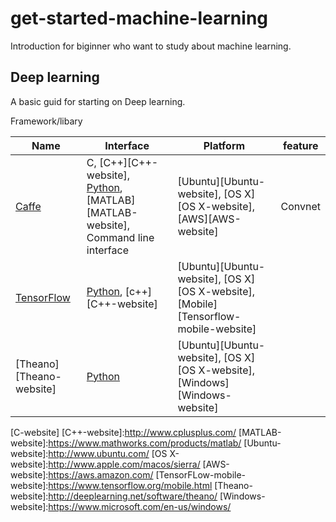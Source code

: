 # get-started-machine-learning

Introduction for biginner who want to study about machine learning.

## Deep learning
A basic guid for starting on Deep learning.

Framework/libary

Name                                | Interface                                         | Platform            | feature
------------------------------------|---------------------------------------------------|---------------------|------------
[Caffe][Caffe-website]              | C, [C++][C++-website], [Python][Python-website], [MATLAB][MATLAB-website], Command line interface    | [Ubuntu][Ubuntu-website], [OS X][OS X-website], [AWS][AWS-website]   | Convnet
[TensorFlow][TensorFlow-website]    | [Python][Python-website], [c++][C++-website]      | [Ubuntu][Ubuntu-website], [OS X][OS X-website], [Mobile][Tensorflow-mobile-website] |
[Theano][Theano-website] | [Python][Python-website] | [Ubuntu][Ubuntu-website], [OS X][OS X-website], [Windows][Windows-website] | 


[Caffe-website]:http://caffe.berkeleyvision.org/
[TensorFlow-website]:https://www.tensorflow.org/
[Python-website]:https://www.python.org/
[C-website]
[C++-website]:http://www.cplusplus.com/
[MATLAB-website]:https://www.mathworks.com/products/matlab/
[Ubuntu-website]:http://www.ubuntu.com/
[OS X-website]:http://www.apple.com/macos/sierra/
[AWS-website]:https://aws.amazon.com/
[TensorFLow-mobile-website]:https://www.tensorflow.org/mobile.html
[Theano-website]:http://deeplearning.net/software/theano/
[Windows-website]:https://www.microsoft.com/en-us/windows/
